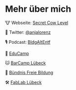 # Mehr über mich

🐮 Webseite: [Secret Cow Level](https://secret-cow-level.de/)

🦆 Twitter: [@anjalorenz](https://twitter.com/anjalorenz)

🎙️ Podcast: [BldgAltEntf](https://bldg-alt-entf.de/)

🦄 [EduCamp](https://educamps.org/)

🐱 [BarCamp Lübeck](https://www.barcamp-luebeck.de/)

💫 [Bündnis Freie Bildung](https://buendnis-freie-bildung.de/)

🛠 [FabLab Lübeck](https://www.fablab-luebeck.de)
